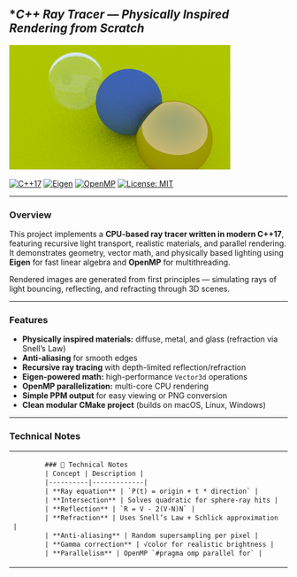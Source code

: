 ##  **C++ Ray Tracer — *Physically Inspired Rendering from Scratch**

![Rendered Photo](https://github.com/jpf905/Ray-Tracer-CPP/blob/main/images/output.png)

[![C++17](https://img.shields.io/badge/C%2B%2B-17-blue.svg)](https://en.cppreference.com/w/cpp/17)
[![Eigen](https://img.shields.io/badge/Math-Eigen-orange.svg)](https://eigen.tuxfamily.org)
[![OpenMP](https://img.shields.io/badge/Parallel-OpenMP-green.svg)](https://www.openmp.org/)
[![License: MIT](https://img.shields.io/badge/License-MIT-yellow.svg)](LICENSE)

---

### **Overview**
This project implements a **CPU-based ray tracer written in modern C++17**, featuring recursive light transport, realistic materials, and parallel rendering.  
It demonstrates geometry, vector math, and physically based lighting using **Eigen** for fast linear algebra and **OpenMP** for multithreading.

Rendered images are generated from first principles — simulating rays of light bouncing, reflecting, and refracting through 3D scenes.

---

### **Features**
*	**Physically inspired materials:** diffuse, metal, and glass (refraction via Snell’s Law)
*	 **Anti-aliasing** for smooth edges  
*	**Recursive ray tracing** with depth-limited reflection/refraction  
*	**Eigen-powered math:** high-performance `Vector3d` operations  
*	**OpenMP parallelization:** multi-core CPU rendering  
*	**Simple PPM output** for easy viewing or PNG conversion  
*	**Clean modular CMake project** (builds on macOS, Linux, Windows)

---

### **Technical Notes**
<table>
	<tr>
		<td width="50%" valign="top">
			
			### 📐 Technical Notes
			| Concept | Description |
			|----------|-------------|
			| **Ray equation** | `P(t) = origin + t * direction` |
			| **Intersection** | Solves quadratic for sphere-ray hits |
			| **Reflection** | `R = V - 2(V·N)N` |
			| **Refraction** | Uses Snell’s Law + Schlick approximation |
			| **Anti-aliasing** | Random supersampling per pixel |
			| **Gamma correction** | √color for realistic brightness |
			| **Parallelism** | OpenMP `#pragma omp parallel for` |
